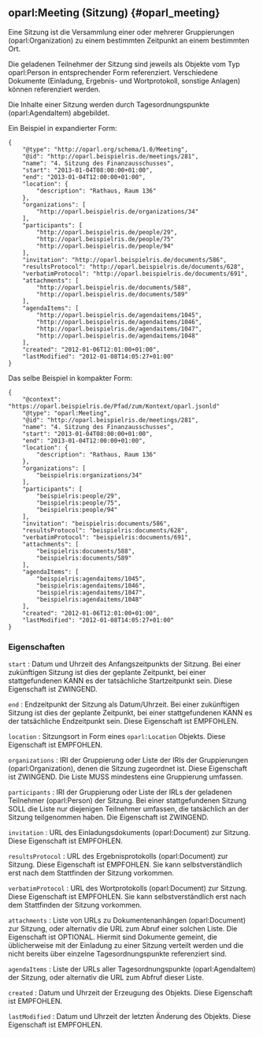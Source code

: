 oparl:Meeting (Sitzung)  {#oparl_meeting}
----------------------

Eine Sitzung ist die Versammlung einer oder mehrerer Gruppierungen
(oparl:Organization) zu einem bestimmten Zeitpunkt an einem bestimmten Ort.

Die geladenen Teilnehmer der Sitzung sind jeweils als Objekte vom Typ
oparl:Person in 
entsprechender Form referenziert. Verschiedene Dokumente (Einladung, 
Ergebnis- und Wortprotokoll, sonstige Anlagen) können referenziert werden.

Die Inhalte einer Sitzung werden durch Tagesordnungspunkte (oparl:AgendaItem)
abgebildet.

Ein Beispiel in expandierter Form:

~~~~~  {#meeting_ex1 .json}
{
    "@type": "http://oparl.org/schema/1.0/Meeting",
    "@id": "http://oparl.beispielris.de/meetings/281",
    "name": "4. Sitzung des Finanzausschusses",
    "start": "2013-01-04T08:00:00+01:00",
    "end": "2013-01-04T12:00:00+01:00",
    "location": {
        "description": "Rathaus, Raum 136"
    },
    "organizations": [
        "http://oparl.beispielris.de/organizations/34"
    ],
    "participants": [
        "http://oparl.beispielris.de/people/29",
        "http://oparl.beispielris.de/people/75"
        "http://oparl.beispielris.de/people/94"
    ],
    "invitation": "http://oparl.beispielris.de/documents/586",
    "resultsProtocol": "http://oparl.beispielris.de/documents/628",
    "verbatimProtocol": "http://oparl.beispielris.de/documents/691",
    "attachments": [
        "http://oparl.beispielris.de/documents/588",
        "http://oparl.beispielris.de/documents/589"
    ],
    "agendaItems": [
        "http://oparl.beispielris.de/agendaitems/1045",
        "http://oparl.beispielris.de/agendaitems/1046",
        "http://oparl.beispielris.de/agendaitems/1047",
        "http://oparl.beispielris.de/agendaitems/1048"
    ],
    "created": "2012-01-06T12:01:00+01:00",
    "lastModified": "2012-01-08T14:05:27+01:00"
}
~~~~~

Das selbe Beispiel in kompakter Form:

~~~~~  {#meeting_ex2 .json}
{
    "@context": "https://oparl.beispielris.de/Pfad/zum/Kontext/oparl.jsonld"
    "@type": "oparl:Meeting",
    "@id": "http://oparl.beispielris.de/meetings/281",
    "name": "4. Sitzung des Finanzausschusses",
    "start": "2013-01-04T08:00:00+01:00",
    "end": "2013-01-04T12:00:00+01:00",
    "location": {
        "description": "Rathaus, Raum 136"
    },
    "organizations": [
        "beispielris:organizations/34"
    ],
    "participants": [
        "beispielris:people/29",
        "beispielris:people/75",
        "beispielris:people/94"
    ],
    "invitation": "beispielris:documents/586",
    "resultsProtocol": "beispielris:documents/628",
    "verbatimProtocol": "beispielris:documents/691",
    "attachments": [
        "beispielris:documents/588",
        "beispielris:documents/589"
    ],
    "agendaItems": [
        "beispielris:agendaitems/1045",
        "beispielris:agendaitems/1046",
        "beispielris:agendaitems/1047",
        "beispielris:agendaitems/1048"
    ],
    "created": "2012-01-06T12:01:00+01:00",
    "lastModified": "2012-01-08T14:05:27+01:00"
}
~~~~~

### Eigenschaften ###

`start`
:   Datum und Uhrzeit des Anfangszeitpunkts der Sitzung. Bei einer zukünftigen 
    Sitzung ist dies der geplante Zeitpunkt, bei einer stattgefundenen
    KANN es der tatsächliche Startzeitpunkt sein.
    Diese Eigenschaft ist ZWINGEND.

`end`
:   Endzeitpunkt der Sitzung als Datum/Uhrzeit. Bei einer zukünftigen 
    Sitzung ist dies der geplante Zeitpunkt, bei einer stattgefundenen
    KANN es der tatsächliche Endzeitpunkt sein.
    Diese Eigenschaft ist EMPFOHLEN.

`location`
:   Sitzungsort in Form eines `oparl:Location` Objekts.
    Diese Eigenschaft ist EMPFOHLEN.

`organizations`
:   IRI der Gruppierung oder Liste der IRIs der Gruppierungen (oparl:Organization), denen die
    Sitzung zugeordnet ist.
    Diese Eigenschaft ist ZWINGEND. Die Liste MUSS mindestens eine
    Gruppierung umfassen.

`participants`
:   IRI der Gruppierung oder Liste der IRLs der geladenen Teilnehmer (oparl:Person) der Sitzung.
    Bei einer stattgefundenen Sitzung SOLL die Liste nur diejenigen Teilnehmer umfassen, die tatsächlich
    an der Sitzung teilgenommen haben. Die Eigenschaft ist ZWINGEND.

`invitation`
:   URL des Einladungsdokuments (oparl:Document) zur Sitzung. Diese
    Eigenschaft ist EMPFOHLEN.

`resultsProtocol`
:   URL des Ergebnisprotokolls (oparl:Document) zur Sitzung. Diese
    Eigenschaft ist EMPFOHLEN. Sie kann selbstverständlich erst nach
    dem Stattfinden der Sitzung vorkommen.

`verbatimProtocol`
:   URL des Wortprotokolls (oparl:Document) zur Sitzung. Diese
    Eigenschaft ist EMPFOHLEN. Sie kann selbstverständlich erst nach
    dem Stattfinden der Sitzung vorkommen.

`attachments`
:   Liste von URLs zu Dokumentenanhängen (oparl:Document) zur Sitzung,
    oder alternativ die URL zum Abruf einer solchen Liste.
    Die Eigenschaft ist OPTIONAL.
    Hiermit sind Dokumente gemeint, die üblicherweise mit der Einladung
    zu einer Sitzung verteilt werden und die nicht bereits über einzelne
    Tagesordnungspunkte referenziert sind.

`agendaItems`
:   Liste der URLs aller Tagesordnungspunkte (oparl:AgendaItem) der Sitzung,
    oder alternativ die URL zum Abfruf dieser Liste.

`created`
:   Datum und Uhrzeit der Erzeugung des Objekts.
    Diese Eigenschaft ist EMPFOHLEN.

`lastModified`
:   Datum und Uhrzeit der letzten Änderung des Objekts.
    Diese Eigenschaft ist EMPFOHLEN.
